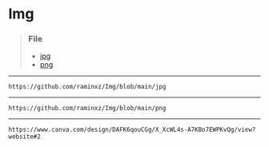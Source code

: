 # Img
> ### **File**
> - [jpg](jpg)
> - [png](png)
***
```
https://github.com/raminxz/Img/blob/main/jpg

```
***
```
https://github.com/raminxz/Img/blob/main/png
```
***
```
https://www.canva.com/design/DAFK6qouCGg/X_XcWL4s-A7KBo7EWPKvQg/view?website#2
```
